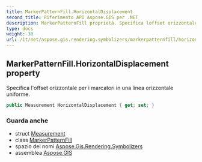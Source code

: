 ```yaml
---
title: MarkerPatternFill.HorizontalDisplacement
second_title: Riferimento API Aspose.GIS per .NET
description: MarkerPatternFill proprietà. Specifica loffset orizzontale per i marcatori in una linea orizzontale uniforme.
type: docs
weight: 30
url: /it/net/aspose.gis.rendering.symbolizers/markerpatternfill/horizontaldisplacement/
---
```

## MarkerPatternFill.HorizontalDisplacement property

Specifica l'offset orizzontale per i marcatori in una linea orizzontale uniforme.

```csharp
public Measurement HorizontalDisplacement { get; set; }
```

### Guarda anche

* struct [Measurement](../../../aspose.gis.rendering/measurement/)
* class [MarkerPatternFill](../)
* spazio dei nomi [Aspose.Gis.Rendering.Symbolizers](../../markerpatternfill/)
* assemblea [Aspose.GIS](../../../)


